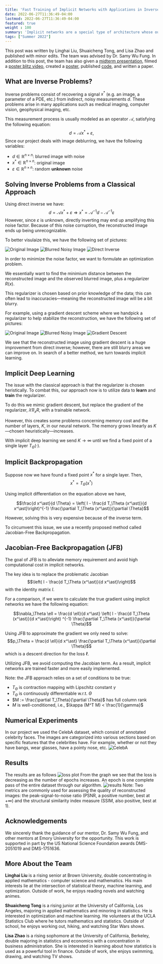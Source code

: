 ```yaml
---
title: 'Fast Training of Implicit Networks with Applications in Inverse Problems'
date: 2022-06-27T11:36:49-04:00
lastmod: 2022-06-27T11:36:49-04:00
featured: true
weight : 100
summary: 'Implicit networks are a special type of architecture whose outputs are defined by a fixed point (or optimality) condition. To evaluate these networks, one performs an iterative process, where each iteration is considered a layer of the network. The depth of these networks often vary depending on the complexity of the input data; for instance, in natural language processing, it might take 3 iterations (or layers) to output the sentiment of a simple sentence, but it might take 100 layers for the network to output the sentiment of a complicated sentence. Unfortunately, training implicit networks efficiently typically comes at additional computational cost. This project explores fast and efficient algorithms for training implicit networks, with emphasis on their applications to inverse problems.'
tags: ["Summer 2022"]
---
```

This post was written by Linghai Liu, Shuaicheng Tong, and Lisa Zhao and published with minor edits. The team was advised by Dr. Samy Wu Fung. In addition to this post, the team has also given a [midterm presentation](Midterm_Presentation_TeamJFB.pdf), filmed a [poster blitz video](https://youtu.be/oIwL3E2yULg), created a [poster](REURET_Poster_Team_JFB.pdf), published [code](https://github.com/lliu58b/Jacobian-free-Backprop-Implicit-Networks), and written a paper. 

## What are Inverse Problems?
Inverse problems consist of recovering a signal $x^\ast$ (e.g. an image, a parameter of a PDE, etc.) from indirect, noisy measurements $d$. These problems arise in many applications such as medical imaging, computer vision, geophysical imaging, etc. 

This measurement process is usually modeled as an operator $\mathcal{A}$, satisfying the following equation: 
$$ d = \mathcal{A} x^\ast + \varepsilon, $$
Since our project deals with image deblurring, we have the following variables:
- $d \in \mathbb{R}^{n \times n}$: blurred image with noise
- $x^\ast \in \mathbb{R}^{n \times n}$: original image
- $\varepsilon \in \mathbb{R}^{n \times n}$: random **unknown** noise 

## Solving Inverse Problems from a Classical Approach
Using direct inverse we have:
$$ d = \mathcal{A} x^\ast + \varepsilon \Longrightarrow x^\ast =  \mathcal{A}^{-1} d - \mathcal{A}^{-1} \varepsilon $$
However, since $\varepsilon$ is unknown, directly inverting may end up amplifying this noise factor⁠. Because of this noise corruption, the reconstructed image ends up being unrecognizable. 

To better visulaize this, we have the following set of pictures: 

![Original Image](imgs/inverse1.png "Original Image") ![Blurred Noisy Image](imgs/inverse2.png "Blurred Noisy Image") ![Direct Inverse](imgs/inverse3.png "Direct Inverse")

In order to minimize the noise factor, we want to formulate an optimization problem.

We essentially want to find the minimium distance between the reconstructed image and the observed blurred image, plus a regularizer $R(x)$. 

This regularizer is chosen based on prior knowledge of the data; this can often lead to inaccuracies—meaning the reconstructed image will be a bit blurry. 

For example, using a gradient descent scheme where we handpick a regularizer to help stabilize the reconstruction, we have the following set of pictures: 

![Original Image](imgs/inverse1.png "Original Image") ![Blurred Noisy Image](imgs/inverse2.png "Blurred Noisy Image") ![Gradient Descent](imgs/gd4.png "Gradient Descent")

We see that the reconstructed image using gradient descent is a huge improvement from direct inverse; however, there are still blurry areas we can improve on. In search of a better method, we turn towards implicit learning.  

## Implicit Deep Learning
The issue with the classical approach is that the regularizer is chosen heristically. To combat this, our approach now is to utilize data to **learn** and **train** the regularizer.

To do this we mimic gradient descent, but replace the gradient of the regularizer, $\lambda \nabla_x R$, with a trainable network. 

However, this creates some problems concerning memory cost and the number of layers, $K$, in our neural network. The memory grows linearly as $K$—chosen heuristically—increases. 

With implicit deep learning we send $K \to \infty$ until we find a fixed point of a single layer $T_\Theta(\cdot)$. 

## Implicit Backpropagation 
Suppose now we have found a fixed point $x^\ast$ for a single layer. Then, $$ x^\ast = T_\Theta (x^\ast) $$

Using implicit differentiation on the equation above we have, 

$$\frac{d x^\ast}{d \Theta} = \left( I - \frac{d T_\Theta (x^\ast)}{d x^\ast}\right)^{-1} \frac{\partial T_\Theta (x^\ast)}{\partial \Theta}$$ 

However, solving this is very expensive because of the inverse term.

To circumvent this issue, we use a recently proposed method called Jacobian-Free Backpropagation.

## Jacobian-Free Backpropagation (JFB)
The goal of JFB is to alleviate memory requirement and avoid high computational cost in implicit networks. 

The key idea is to replace the problematic Jacobian $$\left( I - \frac{d T_\Theta (x^\ast)}{d x^\ast}\right)$$ with the identity matrix $I$. 

For a comparison, if we were to calculate the true gradient using implicit networks we have the following equation: 

$$\nabla_\Theta \ell = \frac{d \ell}{d x^\ast} \left( I - \frac{d T_\Theta (x^\ast)}{d x^\ast}\right) ^{-1} \frac{\partial T_\Theta (x^\ast)}{\partial \Theta}$$

Using JFB to approximate the gradient we only need to solve: 
$$p_\Theta = \frac{d \ell}{d x^\ast} \frac{\partial T_\Theta (x^\ast)}{\partial \Theta}$$ 
which is a descent direction for the loss $\ell$. 

Utilizing JFB, we avoid computing the Jacobian term. As a result, implicit networks are trained faster and more easily implemented.  

Note: the JFB approach relies on a set of conditions to be true:
- $T_\Theta$ is contraction mapping with Lipschitz constant $\gamma$
- $T_\Theta$ is continuously differentiable w.r.t. $\Theta$
- $M := \frac{\partial T_\Theta}{\partial \Theta}$ has full column rank 
- $M$ is well-conditioned, i.e., $\kappa (M^T M) < \frac{1}{\gamma}$

## Numerical Experiments
In our project we used the CelebA dataset, which consist of annotated celebrity faces. The images are categorized into various sections based on specific features that the celebrities have. For example, whether or not they have bangs, wear glasses, have a pointy nose, etc. 
![CelebA](imgs/celebA.jpg)

## Results
The results are as follows
![loss plot](imgs/loss_plot-1.jpg)
From the graph we see that the loss is decreasing as the number of epochs increases. An epoch is one complete pass of the entire dataset through our algorithm. 
![results](imgs/truth_36-1.jpg)
Note: Two metrics are commonly used for assessing the quality of reconstructed images: the peak-signal-to-noise ratio (PSNR, a positive number, best at $+\infty$) and the structural similarity index measure (SSIM, also positive, best at $1$).

## Acknowledgements
We sincerely thank the guidance of our mentor, Dr. Samy Wu Fung, and other mentors at Emory University for the opportunity. This work is supported in part by the US National Science Foundation awards DMS-2051019 and DMS-1751636.

## More About the Team
**Linghai Liu** is a rising senior at Brown University, double concentrating in applied mathematics - computer science and mathematics. His main interests lie at the intersection of statistical theory, machine learning, and optimization. Outside of work, he enjoys reading novels and watching animes. 

**Shuaicheng Tong** is a rising junior at the University of California, Los Angeles, majoring in applied mathematics and minoring in statistics. He is interested in optimization and machine learning. He volunteers at the UCLA Statistics Club where he tutors mathematics and statistics. Outside of school, he enjoys working out, hiking, and watching Star Wars shows.

**Lisa Zhao** is a rising sophomore at the University of California, Berkeley, double majoring in statistics and economics with a concentration in business administration. She is interested in learning  about how statistics is used as a powerful tool in finance. Outside of work, she enjoys swimming, drawing, and watching TV shows.
